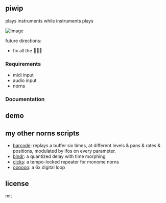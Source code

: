 ## piwip

plays instruments while instruments plays

![Image](https://user-images.githubusercontent.com/6550035/91628872-c47b8c80-e978-11ea-9d07-df79ef337a0f.gif)


future directions:

- fix all the 🐛🐛🐛

### Requirements

- midi input
- audio input
- norns


### Documentation


## demo 


## my other norns scripts

- [barcode](https://github.com/schollz/barcode): replays a buffer six times, at different levels & pans & rates & positions, modulated by lfos on every parameter.
- [blndr](https://github.com/schollz/blndr): a quantized delay with time morphing
- [clcks](https://github.com/schollz/clcks): a tempo-locked repeater for monome norns
- [oooooo](https://github.com/schollz/oooooo): a 6x digital loop

## license 

mit 


